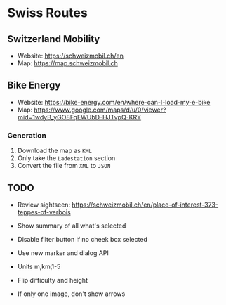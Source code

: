 # Swiss Routes

## Switzerland Mobility
* Website: https://schweizmobil.ch/en
* Map: https://map.schweizmobil.ch

## Bike Energy
* Website: https://bike-energy.com/en/where-can-I-load-my-e-bike
* Map: https://www.google.com/maps/d/u/0/viewer?mid=1wdyB_yGO8FqEWUbD-HJTvpQ-KRY

### Generation
1. Download the map as `KML`
2. Only take the `Ladestation` section
3. Convert the file from `XML` to `JSON`

## TODO
* Review sightseen: https://schweizmobil.ch/en/place-of-interest-373-teppes-of-verbois

* Show summary of all what's selected
* Disable filter button if no cheek box selected
* Use new marker and dialog API
* Units m,km,1-5
* Flip difficulty and height
* If only one image, don't show arrows